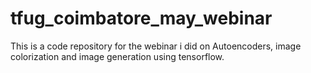 # tfug_coimbatore_may_webinar
This is a code repository for the webinar i did on Autoencoders, image colorization and image generation using tensorflow.
